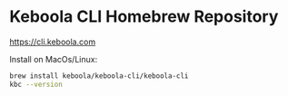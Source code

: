 # Keboola CLI Homebrew Repository

https://cli.keboola.com

Install on MacOs/Linux:
```sh
brew install keboola/keboola-cli/keboola-cli
kbc --version
```
